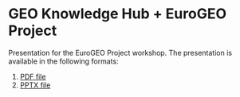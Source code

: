 # GEO Knowledge Hub + EuroGEO Project

Presentation for the EuroGEO Project workshop. The presentation is available in the following formats:

1. [PDF file](https://github.com/geo-knowledge-hub/geo-knowledge-hub-workshop/blob/main/presentation/GEO%20Knowledge%20Hub%20Workshop%20-%20EuroGEO%20-%202024.pdf)
2. [PPTX file](https://github.com/geo-knowledge-hub/geo-knowledge-hub-workshop/blob/main/presentation/GEO%20Knowledge%20Hub%20Workshop%20-%20EuroGEO%20-%202024.pptx)
